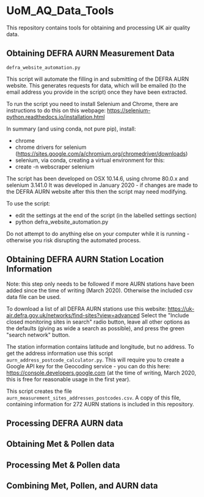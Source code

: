 # UoM_AQ_Data_Tools
This repository contains tools for obtaining and processing UK air quality data.

## Obtaining DEFRA AURN Measurement Data

`defra_website_automation.py`

This script will automate the filling in and submitting of the DEFRA AURN website. 
This generates requests for data, which will be emailed (to the email address you 
provide in the script) once they have been extracted.

To run the script you need to install Selenium and Chrome, there are instructions to do
this on this webpage: https://selenium-python.readthedocs.io/installation.html

In summary (and using conda, not pure pip), install:
- chrome
- chrome drivers for selenium (https://sites.google.com/a/chromium.org/chromedriver/downloads)
- selenium, via conda, creating a virtual environment for this:
 - create -n webscraper selenium

The script has been developed on OSX 10.14.6, using chrome 80.0.x and selenium 3.141.0
It was developed in January 2020 - if changes are made to the DEFRA AURN website after
this then the script may need modifying.

To use the script:
- edit the settings at the end of the script (in the labelled settings section)
- python defra_website_automation.py

Do not attempt to do anything else on your computer while it is running - otherwise you
risk disrupting the automated process.

## Obtaining DEFRA AURN Station Location Information

Note: this step only needs to be followed if more AURN stations have been added since the
time of writing (March 2020). Otherwise the included csv data file can be used. 

To download a list of all DEFRA AURN stations use this website:
https://uk-air.defra.gov.uk/networks/find-sites?view=advanced
Select the "Include closed monitoring sites in search" radio button, leave all other 
options as the defaults (giving as wide a search as possible), and press the green 
"search network" button.

The station information contains latitude and longitude, but no address. To get the address
information use this script `aurn_address_postcode_calculator.py`. This will require you
to create a Google API key for the Geocoding service - you can do this here: 
https://console.developers.google.com (at the time of writing, March 2020, this is free
for reasonable usage in the first year).

This script creates the file `aurn_measurement_sites_addresses_postcodes.csv`. A copy of
this file, containing information for 272 AURN stations is included in this repository.



## Processing DEFRA AURN data


## Obtaining Met & Pollen data


## Processing Met & Pollen data


## Combining Met, Pollen, and AURN data
